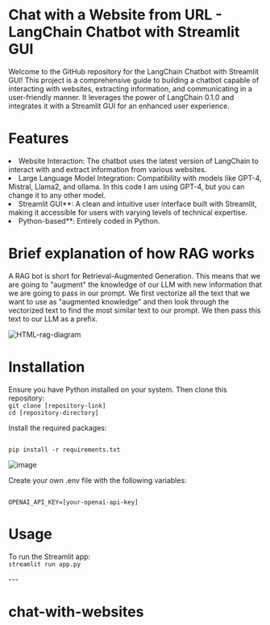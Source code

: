 <h1>Chat with a Website from URL - LangChain Chatbot with Streamlit GUI</h1>

Welcome to the GitHub repository for the LangChain Chatbot with Streamlit GUI! This project is a comprehensive guide to building a chatbot capable of interacting with websites, extracting information, and communicating in a user-friendly manner. It leverages the power of LangChain 0.1.0 and integrates it with a Streamlit GUI for an enhanced user experience.



<h1>Features</h1>
<li>Website Interaction: The chatbot uses the latest version of LangChain to interact with and extract information from various websites.</li>
<li>Large Language Model Integration: Compatibility with models like GPT-4, Mistral, Llama2, and ollama. In this code I am using GPT-4, but you can change it to any other model.</li>
<li>Streamlit GUI**: A clean and intuitive user interface built with Streamlit, making it accessible for users with varying levels of technical expertise.</li>
<li>Python-based**: Entirely coded in Python.</li>

<h1>Brief explanation of how RAG works</h1>

A RAG bot is short for Retrieval-Augmented Generation. This means that we are going to "augment" the knowledge of our LLM with new information that we are going to pass in our prompt. We first vectorize all the text that we want to use as "augmented knowledge" and then look through the vectorized text to find the most similar text to our prompt. We then pass this text to our LLM as a prefix.

![HTML-rag-diagram](https://github.com/ajoshi222/chat-with-websites/assets/69758727/c7fcb12d-3101-4ed2-bb09-76ef90f7f27e)

<h1>Installation</h1>
Ensure you have Python installed on your system. Then clone this repository:

<code>
git clone [repository-link]
cd [repository-directory]
</code>

Install the required packages:

<code>
pip install -r requirements.txt
</code>

 ![image](https://github.com/ajoshi222/BlueTideassignmnetStreamlit/assets/69758727/f7402193-0734-46ab-9a65-3e00a0759594)

Create your own .env file with the following variables:

<code>
OPENAI_API_KEY=[your-openai-api-key]
</code>

<h1>Usage</h1>
To run the Streamlit app:

<code>
streamlit run app.py
</code>

 
---<h1>  c h a t - w i t h - w e b s i t e s </h1>
 
 
